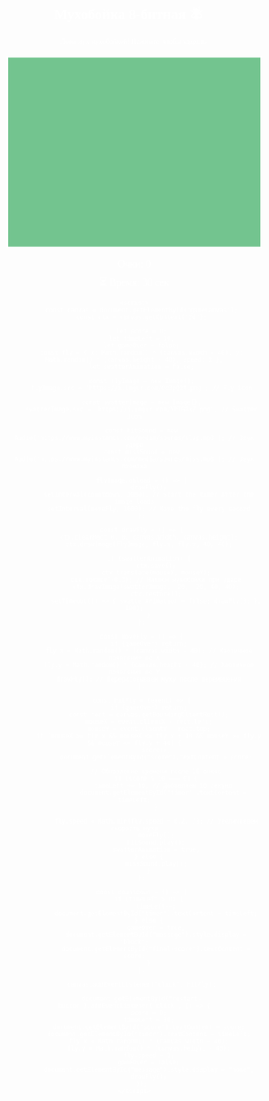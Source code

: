 
<html lang="ru">
<head>
    <meta charset="UTF-8">
    <title>Мухобойка 8-бит 🪰🔨</title>
    <style>
        body {
            background: url('ad65a1a2-3268-4e0a-af0b-06b6ce9cc4f4.png');
            image-rendering: pixelated;
            text-align: center;
            font-family: 'Press Start 2P', cursive;
            color: white;
            overflow: hidden;
            margin: 0;
        }
        canvas {
            display: block;
            margin: 20px auto;
            border: 3px solid white;
            background: #73c48f;
            image-rendering: pixelated;
            cursor: crosshair;
        }
        #score-container, #timer-container {
            margin-top: 10px;
            font-size: 20px;
        }
        #message {
            position: absolute;
            top: 50%;
            left: 50%;
            transform: translate(-50%, -50%);
            font-size: 24px;
            display: none;
            background-color: rgba(0, 0, 0, 0.7);
            padding: 20px;
            border-radius: 10px;
        }
        button {
            margin-top: 20px;
            padding: 10px 20px;
            font-family: 'Press Start 2P', cursive;
            background-color: #4CAF50;
            border: none;
            color: white;
            font-size: 16px;
            cursor: pointer;
            border-radius: 5px;
        }
        button:hover {
            background-color: #45a049;
        }
    </style>
    <link href="https://fonts.googleapis.com/css2?family=Press+Start+2P&display=swap" rel="stylesheet">
</head>
<body>
    <h1>Мухобойка 8-битная 🪰🔨</h1>
    <p>Лови мух мухобойкой! Нажмите, чтобы ударить.</p>
    <canvas id="gameCanvas" width="800" height="600"></canvas>
    <div id="score-container">Очки: <span id="score">0</span></div>
    <div id="timer-container">⏳ Время: <span id="timer">30</span> сек</div>
    <div id="message">
        Игра окончена! Счет: <span id="final-score">0</span>
        <button id="restart-button">Перезапустить</button>
    </div>

    <script>
        const canvas = document.getElementById('gameCanvas');
        const ctx = canvas.getContext('2d');

        let score = 0;
        let timeLeft = 30;
        let gameOver = false;
        const fly = { x: Math.random() * (canvas.width - 40), y: Math.random() * (canvas.height - 40), speed: 2 };
        let swatterAnimation = false;

        const flyImage = new Image();
        flyImage.src = 'https://i.imgur.com/Qc3pQ2t.png'; // Fly icon

        const swatterImage = new Image();
        swatterImage.src = 'https://i.imgur.com/YhTG8xZ.png'; // Swatter icon

        const hitSound = new Audio('https://www.myinstants.com/media/sounds/slap.mp3'); // Звук удара
        const missSound = new Audio('https://www.myinstants.com/media/sounds/miss.mp3'); // Звук промаха

        flyImage.onload = () => {
            drawFly();
            setInterval(countdown, 1000); // Start the timer after the image loads
            setInterval(moveFly, 1000); // Move the fly every second
        };

        const drawFly = () => {
            ctx.clearRect(0, 0, canvas.width, canvas.height);
            ctx.drawImage(flyImage, fly.x, fly.y, 40, 40);

            if (swatterAnimation) {
                ctx.save();
                ctx.translate(mouseX, mouseY);
                ctx.rotate(-0.3); // Наклон мухобойки при ударе
                ctx.drawImage(swatterImage, -20, -20, 40, 40);
                ctx.restore();
                setTimeout(() => { swatterAnimation = false; drawFly(); }, 100);
            }
        };

        const moveFly = () => {
            if (gameOver) return;
            fly.x = Math.random() * (canvas.width - 40); // Хаотичное появление по X
            fly.y = Math.random() * (canvas.height - 40); // Хаотичное появление по Y
            drawFly(); // Перерисовываем муху после перемещения
        };

        const hitFly = (event) => {
            if (gameOver) return;
            const rect = canvas.getBoundingClientRect();
            mouseX = event.clientX - rect.left;
            mouseY = event.clientY - rect.top;
            if (mouseX >= fly.x && mouseX <= fly.x + 40 && mouseY >= fly.y && mouseY <= fly.y + 40) {
                score++;
                document.getElementById("score").textContent = score;

                // Обновление времени после 10 очков
                if (score % 10 === 0) {
                    timeLeft += 10; // Добавляем 10 секунд
                    document.getElementById("timer").textContent = timeLeft;
                }

                fly.speed = Math.min(fly.speed + 0.2, 7); // Увеличиваем скорость мухи
                moveFly();
                hitSound.play();
                swatterAnimation = true;
            } else {
                missSound.play();
            }
        };

        const countdown = () => {
            if (timeLeft > 0) {
                timeLeft--;
                document.getElementById("timer").textContent = timeLeft;
            } else {
                gameOver = true;
                document.getElementById("message").style.display = "block";
                document.getElementById("final-score").textContent = score;
            }
        };

        canvas.addEventListener("click", hitFly);

        document.getElementById("restart-button").addEventListener("click", () => {
            score = 0;
            timeLeft = 30;
            document.getElementById("score").textContent = score;
            document.getElementById("timer").textContent = timeLeft;
            fly.x = Math.random() * (canvas.width - 40);
            fly.y = Math.random() * (canvas.height - 40);
            fly.speed = 2;
            gameOver = false;
            document.getElementById("message").style.display = "none";
            drawFly();
        });
    </script>
</body>
</html>
